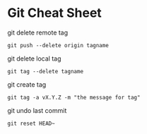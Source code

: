 # Git Cheat Sheet

git delete remote tag
```
git push --delete origin tagname
```

git delete local tag 
```
git tag --delete tagname
```

git create tag
```
git tag -a vX.Y.Z -m "the message for tag"
```

git undo last commit
```
git reset HEAD~
```
